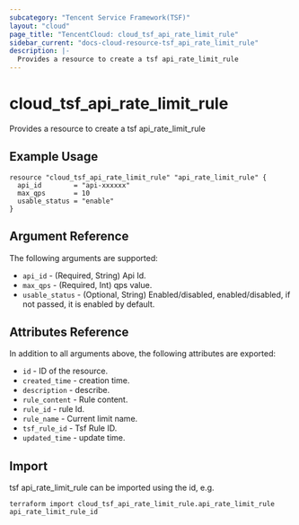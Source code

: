```yaml
---
subcategory: "Tencent Service Framework(TSF)"
layout: "cloud"
page_title: "TencentCloud: cloud_tsf_api_rate_limit_rule"
sidebar_current: "docs-cloud-resource-tsf_api_rate_limit_rule"
description: |-
  Provides a resource to create a tsf api_rate_limit_rule
---
```


# cloud_tsf_api_rate_limit_rule

Provides a resource to create a tsf api_rate_limit_rule

## Example Usage

```hcl
resource "cloud_tsf_api_rate_limit_rule" "api_rate_limit_rule" {
  api_id        = "api-xxxxxx"
  max_qps       = 10
  usable_status = "enable"
}
```

## Argument Reference

The following arguments are supported:

* `api_id` - (Required, String) Api Id.
* `max_qps` - (Required, Int) qps value.
* `usable_status` - (Optional, String) Enabled/disabled, enabled/disabled, if not passed, it is enabled by default.

## Attributes Reference

In addition to all arguments above, the following attributes are exported:

* `id` - ID of the resource.
* `created_time` - creation time.
* `description` - describe.
* `rule_content` - Rule content.
* `rule_id` - rule Id.
* `rule_name` - Current limit name.
* `tsf_rule_id` - Tsf Rule ID.
* `updated_time` - update time.


## Import

tsf api_rate_limit_rule can be imported using the id, e.g.

```
terraform import cloud_tsf_api_rate_limit_rule.api_rate_limit_rule api_rate_limit_rule_id
```


